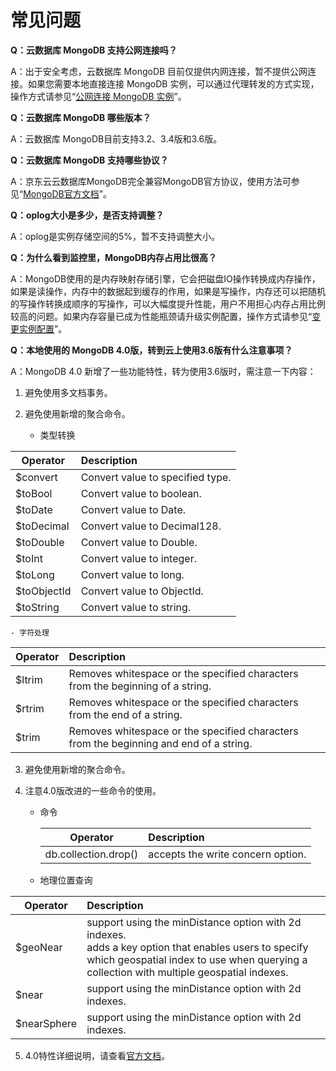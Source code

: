 # 常见问题

**Q：云数据库 MongoDB 支持公网连接吗？**

A：出于安全考虑，云数据库 MongoDB 目前仅提供内网连接，暂不提供公网连接。如果您需要本地直接连接 MongoDB 实例，可以通过代理转发的方式实现，操作方式请参见“[公网连接 MongoDB 实例](../Best-Practices/Public-Network-Connect-to-MongoDB-Instance.md)”。


**Q：云数据库 MongoDB 哪些版本？**

A：云数据库 MongoDB目前支持3.2、3.4版和3.6版。


**Q：云数据库 MongoDB 支持哪些协议？**

A：京东云云数据库MongoDB完全兼容MongoDB官方协议，使用方法可参见“[MongoDB官方文档](https://docs.mongodb.com/v3.2/introduction/)”。

**Q：oplog大小是多少，是否支持调整？**

A：oplog是实例存储空间的5%，暂不支持调整大小。

   
**Q：为什么看到监控里，MongoDB内存占用比很高？**

A：MongoDB使用的是内存映射存储引擎，它会把磁盘IO操作转换成内存操作，如果是读操作，内存中的数据起到缓存的作用，如果是写操作，内存还可以把随机的写操作转换成顺序的写操作，可以大幅度提升性能，用户不用担心内存占用比例较高的问题。如果内存容量已成为性能瓶颈请升级实例配置，操作方式请参见“[变更实例配置](../Operation-Guide/Instance-Management/Modify-Instance-Spec.md)”。

**Q：本地使用的 MongoDB 4.0版，转到云上使用3.6版有什么注意事项？**

A：MongoDB 4.0 新增了一些功能特性，转为使用3.6版时，需注意一下内容：
1. 避免使用多文档事务。
2. 避免使用新增的聚合命令。
	
	- 类型转换

| Operator | Description |
|---|:---|
|$convert | Convert value to specified type.|
|$toBool | Convert value to boolean.|
|$toDate |Convert value to Date. |
|$toDecimal|Convert value to Decimal128.|
|$toDouble|Convert value to Double.|
|$toInt|Convert value to integer.|
|$toLong|Convert value to long.|
|$toObjectId|Convert value to ObjectId.|
|$toString|Convert value to string.|

	- 字符处理

| Operator | Description |
|---|:---|
|$ltrim|Removes whitespace or the specified characters from the beginning of a string.|
|$rtrim|Removes whitespace or the specified characters from the end of a string.|
|$trim|Removes whitespace or the specified characters from the beginning and end of a string.|


3. 避免使用新增的聚合命令。
4. 注意4.0版改进的一些命令的使用。

	- 命令
	
		| Operator | Description |
		|---|:---|
		|db.collection.drop() |accepts the write concern option.|

	- 地理位置查询

| Operator | Description |
|---|:---|
|$geoNear|support using the minDistance option with 2d indexes.<br /> adds a key option that enables users to specify which geospatial index to use when querying a collection with multiple geospatial indexes. |
|$near|support using the minDistance option with 2d indexes.|
|$nearSphere|support using the minDistance option with 2d indexes.|


5. 4.0特性详细说明，请查看[官方文档](https://docs.mongodb.com/manual/release-notes/4.0/)。
